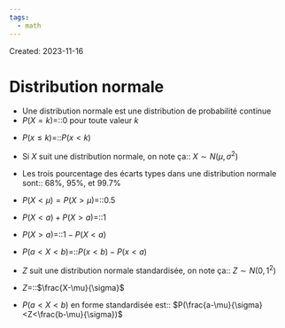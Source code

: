 ```yaml
---
tags:
  - math
---
```

Created: 2023-11-16

# Distribution normale
- Une distribution normale est une distribution de probabilité continue
- $P(X =k)$=::0 pour toute valeur $k$
<!--SR:!2023-12-16,20,250-->
- $P(x\leq k)$=::$P(x<k)$
<!--SR:!2023-12-09,14,250-->
- Si $X$ suit une distribution normale, on note ça:: $X\sim N(\mu,\sigma^{2})$
<!--SR:!2023-12-04,6,230-->
- Les trois pourcentage des écarts types dans une distribution normale sont:: 68%, 95%, et 99.7%
<!--SR:!2023-12-13,17,250-->
- $P(X <\mu) =P(X >\mu)$=::$0.5$
<!--SR:!2023-12-12,16,250-->
- $P(X<a)+P(X>a)$=::$1$
<!--SR:!2023-12-12,17,250-->
- $P(X>a)$=::$1-P(X<a)$
<!--SR:!2023-12-23,24,250-->
- $P(a<X<b)$=::$P(x<b)-P(x<a)$
<!--SR:!2023-12-01,4,230-->
- $Z$ suit une distribution normale standardisée, on note ça:: $Z\sim N(0,1^{2})$
<!--SR:!2023-12-08,13,250-->
- $Z$=::$\frac{X-\mu}{\sigma}$
<!--SR:!2023-12-06,8,230-->
- $P(a<X<b)$ en forme standardisée est:: $P(\frac{a-\mu}{\sigma}<Z<\frac{b-\mu}{\sigma})$
<!--SR:!2023-12-13,17,250-->